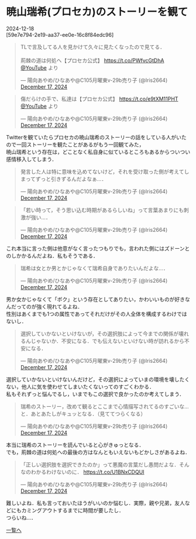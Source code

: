 # 暁山瑞希(プロセカ)のストーリーを観て

2024-12-18  
[59e7e794-2e19-aa37-ee0e-16c8f84edc96]  

<blockquote class="twitter-tweet"><p lang="ja" dir="ltr">TLで言及してる人を見かけて久々に見たくなったので見てる．<br><br>荊棘の道は何処へ【プロセカ公式】 <a href="https://t.co/PWfvcGtDhA">https://t.co/PWfvcGtDhA</a><br> <a href="https://twitter.com/YouTube?ref_src=twsrc%5Etfw">@YouTube</a> より</p>&mdash; 陽向あやめ/ひなあや@C105月曜東v-29b売り子 (@Iris2664) <a href="https://twitter.com/Iris2664/status/1869050561385177478?ref_src=twsrc%5Etfw">December 17, 2024</a></blockquote> <script async src="https://platform.twitter.com/widgets.js" charset="utf-8"></script> 

<blockquote class="twitter-tweet"><p lang="ja" dir="ltr">傷だらけの手で、私達は【プロセカ公式】 <a href="https://t.co/e9tXM11PHT">https://t.co/e9tXM11PHT</a><br> <a href="https://twitter.com/YouTube?ref_src=twsrc%5Etfw">@YouTube</a> より</p>&mdash; 陽向あやめ/ひなあや@C105月曜東v-29b売り子 (@Iris2664) <a href="https://twitter.com/Iris2664/status/1869069291129360634?ref_src=twsrc%5Etfw">December 17, 2024</a></blockquote> <script async src="https://platform.twitter.com/widgets.js" charset="utf-8"></script> 

Twitterを観ていたらプロセカの暁山瑞希のストーリーの話をしている人がいたので一回ストーリーを観たことがあるがもう一回観てみた，  
暁山瑞希という存在は，どことなく私自身に似ているところもあるからついつい感情移入してしまう．  

<blockquote class="twitter-tweet"><p lang="ja" dir="ltr">発言した人は特に意味を込めてないけど，それを受け取った側が考えてしまってずっと引きずるんだよなぁ…．</p>&mdash; 陽向あやめ/ひなあや@C105月曜東v-29b売り子 (@Iris2664) <a href="https://twitter.com/Iris2664/status/1869051982998282519?ref_src=twsrc%5Etfw">December 17, 2024</a></blockquote> <script async src="https://platform.twitter.com/widgets.js" charset="utf-8"></script> 

<blockquote class="twitter-tweet"><p lang="ja" dir="ltr">「若い時って，そう思い込む時期があるらしいね」って言葉あまりにも刺激が強い…．</p>&mdash; 陽向あやめ/ひなあや@C105月曜東v-29b売り子 (@Iris2664) <a href="https://twitter.com/Iris2664/status/1869052660055519352?ref_src=twsrc%5Etfw">December 17, 2024</a></blockquote> <script async src="https://platform.twitter.com/widgets.js" charset="utf-8"></script> 

これ本当に言った側は他意がなく言ったつもりでも，言われた側にはズドーンとのしかかるんだよね．私もそうである．  

<blockquote class="twitter-tweet"><p lang="ja" dir="ltr">瑞希は女とか男とかじゃなくて瑞希自身でありたいんだよな…．</p>&mdash; 陽向あやめ/ひなあや@C105月曜東v-29b売り子 (@Iris2664) <a href="https://twitter.com/Iris2664/status/1869056853088629184?ref_src=twsrc%5Etfw">December 17, 2024</a></blockquote> <script async src="https://platform.twitter.com/widgets.js" charset="utf-8"></script> 

男か女かじゃなくて「ボク」という存在としてありたい，かわいいものが好きなんだってのが強く現れてるよね．  
性別はあくまでも1つの属性であってそれだけがその人全体を構成するわけではないし．  

<blockquote class="twitter-tweet"><p lang="ja" dir="ltr">選択していかないといけないが，その選択肢によって今までの関係が壊れるんじゃないか．不安になる．でも伝えないといけない時が訪れるから不安になる．</p>&mdash; 陽向あやめ/ひなあや@C105月曜東v-29b売り子 (@Iris2664) <a href="https://twitter.com/Iris2664/status/1869060345412862059?ref_src=twsrc%5Etfw">December 17, 2024</a></blockquote> <script async src="https://platform.twitter.com/widgets.js" charset="utf-8"></script> 

選択していかないといけないんだけど，その選択によっていまの環境を壊したくない，他人に気を使わせてしまいたくないってのすごくわかる．  
私もそれずっと悩んでるし，いまでもこの選択で良かったのか考えてしまう．  

<blockquote class="twitter-tweet"><p lang="ja" dir="ltr">瑞希のストーリー，改めて観るとここまで心情描写されてるのすごいな…と．あとあたしがキュッとなる．（見ててつらくなる）</p>&mdash; 陽向あやめ/ひなあや@C105月曜東v-29b売り子 (@Iris2664) <a href="https://twitter.com/Iris2664/status/1869062968383783270?ref_src=twsrc%5Etfw">December 17, 2024</a></blockquote> <script async src="https://platform.twitter.com/widgets.js" charset="utf-8"></script> 

本当に瑞希のストーリーを読んでいると心がきゅっとなる．  
でも，荊棘の道は何処への最後の方はなんともいえないもどかしさがあるよね．  

<blockquote class="twitter-tweet"><p lang="ja" dir="ltr">「正しい選択肢を選択できたのか」って悪魔の言葉だし愚問だよな．そんなのわかるわけないのに． <a href="https://t.co/U1BNxCDQUI">https://t.co/U1BNxCDQUI</a></p>&mdash; 陽向あやめ/ひなあや@C105月曜東v-29b売り子 (@Iris2664) <a href="https://twitter.com/Iris2664/status/1869082391840711059?ref_src=twsrc%5Etfw">December 17, 2024</a></blockquote> <script async src="https://platform.twitter.com/widgets.js" charset="utf-8"></script> 

難しいよね．私も言っておいたほうがいいのか悩むし．実際，親や兄弟，友人などにもカミングアウトするまでに時間が要したし．  
つらいね...．

[一覧へ](../index.md)
